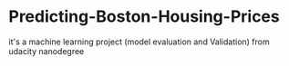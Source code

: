 # Predicting-Boston-Housing-Prices
it's a machine learning project (model evaluation and Validation) from udacity nanodegree
